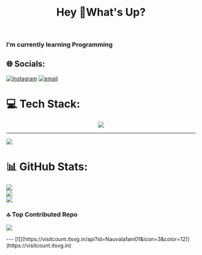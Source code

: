 <h1 align="center">Hey 👋What's Up?</h1><br>

### I’m currently learning Programming 


## 🌐 Socials:
[![Instagram](https://img.shields.io/badge/Instagram-%23E4405F.svg?logo=Instagram&logoColor=white)](https://instagram.com/kalen_dev01) [![email](https://img.shields.io/badge/Email-D14836?logo=gmail&logoColor=white)](mailto:kentangnet12@gmail.com) 

# 💻 Tech Stack:
<p align="center">
  <a href="https://skillicons.dev">
    <img src="https://skillicons.dev/icons?i=instagram,linux,ubuntu,html,css,js,py" />
  </a>
</p>

---
[![](https://visitcount.itsvg.in/api?id=KalenDev&icon=0&color=0)](https://visitcount.itsvg.in)
# 📊 GitHub Stats:
![](https://github-readme-stats.vercel.app/api?username=Nauvalafani01&theme=github_dark&hide_border=false&include_all_commits=true&count_private=true)<br/>
![](https://nirzak-streak-stats.vercel.app/?user=Nauvalafani01&theme=github_dark&hide_border=false)<br/>
![](https://github-readme-stats.vercel.app/api/top-langs/?username=Nauvalafani01&theme=github_dark&hide_border=false&include_all_commits=true&count_private=true&layout=compact)

### 🔝 Top Contributed Repo
![](https://github-contributor-stats.vercel.app/api?username=Nauvalafani01&limit=5&theme=github_dark&combine_all_yearly_contributions=true)
<p align="center">
  <a href="https://skillicons.dev](https://github-contributor-stats.vercel.app/api?username=Nauvalafani01&limit=5&theme=github_dark&combine_all_yearly_contributions=true">
  </a>
</p>
---
[![](https://visitcount.itsvg.in/api?id=Nauvalafani01&icon=3&color=12)](https://visitcount.itsvg.in)


<!-- Proudly created with GPRM  -->
